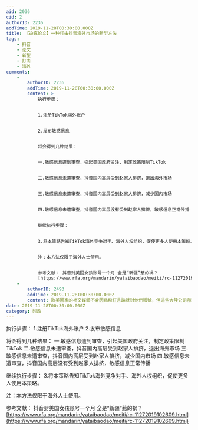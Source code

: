 ```yaml
---
aid: 2036
cid: 2
authorID: 2236
addTime: 2019-11-28T00:30:00.000Z
title: 【迫真论文】一种打击抖音海外市场的新型方法
tags:
    - 抖音
    - 论文
    - 新型
    - 打击
    - 海外
comments:
    -
        authorID: 2236
        addTime: 2019-11-28T00:30:00.000Z
        content: >-
            执行步骤：


            1.注册TikTok海外账户


            2.发布敏感信息


            将会得到几种结果：


            一.敏感信息遭到审查，引起美国政府关注，制定政策限制TikTok


            二.敏感信息未遭审查，抖音国内高层受到赵家人排挤，退出海外市场


            三.敏感信息未遭审查，抖音国内高层受到赵家人排挤，减少国内市场


            四.敏感信息未遭审查，抖音国内高层没有受到赵家人排挤，敏感信息正常传播


            继续执行步骤：


            3.将本策略告知TikTok海外竞争对手、海外人权组织，促使更多人使用本策略。


            注：本方法仅限于海外人士使用。


            参考文献： 抖音封美国女孩账号一个月 全是“新疆”惹的祸？
            [https://www.rfa.org/mandarin/yataibaodao/meiti/rc-11272019102609.html](https://www.rfa.org/mandarin/yataibaodao/meiti/rc-11272019102609.html)
    -
        authorID: 2493
        addTime: 2019-11-28T00:30:00.000Z
        content: 歐美國家的社交媒體不會因爲粉紅言論就封他們賬號，但這些大陸公司卻玩起了“因言獲罪”
date: 2019-11-28T00:30:00.000Z
category: 时政
---
```


执行步骤： 1.注册TikTok海外账户 2.发布敏感信息

将会得到几种结果： 一.敏感信息遭到审查，引起美国政府关注，制定政策限制TikTok 二.敏感信息未遭审查，抖音国内高层受到赵家人排挤，退出海外市场 三.敏感信息未遭审查，抖音国内高层受到赵家人排挤，减少国内市场 四.敏感信息未遭审查，抖音国内高层没有受到赵家人排挤，敏感信息正常传播

继续执行步骤： 3.将本策略告知TikTok海外竞争对手、海外人权组织，促使更多人使用本策略。

注：本方法仅限于海外人士使用。

参考文献： 抖音封美国女孩账号一个月 全是“新疆”惹的祸？ [https://www.rfa.org/mandarin/yataibaodao/meiti/rc-11272019102609.html](https://www.rfa.org/mandarin/yataibaodao/meiti/rc-11272019102609.html)
